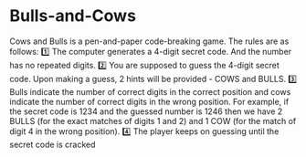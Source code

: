 # Bulls-and-Cows

Cows and Bulls is a pen-and-paper code-breaking game. The rules are as follows:
1️⃣ The computer generates a 4-digit secret code. And the number has no repeated digits.
2️⃣ You are supposed to guess the 4-digit secret code. Upon making a guess, 2 hints will be provided - COWS and BULLS.
3️⃣ Bulls indicate the number of correct digits in the correct position and cows indicate the number of correct digits in the wrong position. For example, if the secret code is 1234 and the guessed number is 1246 then we have 2 BULLS (for the exact matches of digits 1 and 2) and 1 COW (for the match of digit 4 in the wrong position).
4️⃣ The player keeps on guessing until the secret code is cracked
